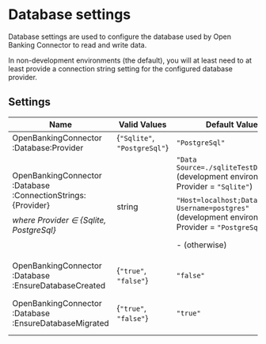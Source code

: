 # Database settings

Database settings are used to configure the database used by Open Banking Connector to read and write data.

In non-development environments (the default), you will at least need to at least provide a connection string setting for the configured database provider.

## Settings

Name | Valid Values | Default Value(s) | Description
--- | --- | --- | ---
OpenBankingConnector<wbr/>:Database<wbr/>:Provider | {`"Sqlite"`, `"PostgreSql"`} | `"PostgreSql"` | Determines which database provider Open Banking Connector uses.
OpenBankingConnector<wbr/>:Database<wbr/>:ConnectionStrings:{Provider} <p style="margin-top: 10px;"> *where Provider ∈ {Sqlite, PostgreSql}*  </p> | string | `"Data Source=./sqliteTestDb.db"` (development environment and Provider = `"Sqlite"`) <p style="margin-top: 10px;"> `"Host=localhost;Database=test;`<wbr/>`Username=postgres"` (development environment and Provider = `"PostgreSql"`) <p style="margin-top: 10px;"> - (otherwise) | Connection strings for each database provider. Open Banking Connector only reads the one for the provider specified by OpenBankingConnector:Database:Provider. The BankTests project, however, may use multiple connection strings to test with multiple databases. A list of connection string parameters for provider `PostgreSql` is given [here](https://www.npgsql.org/doc/connection-string-parameters.html).
OpenBankingConnector<wbr/>:Database<wbr/>:EnsureDatabaseCreated |{`"true"`, `"false"`} | `"false"` | At application start-up, ensure database is created if does not exist.
OpenBankingConnector<wbr/>:Database<wbr/>:EnsureDatabaseMigrated |{`"true"`, `"false"`} | `"true"` | At application start-up, apply pending migrations. Only supported for database providers with migration support (i.e. only PostgreSql at this time).
